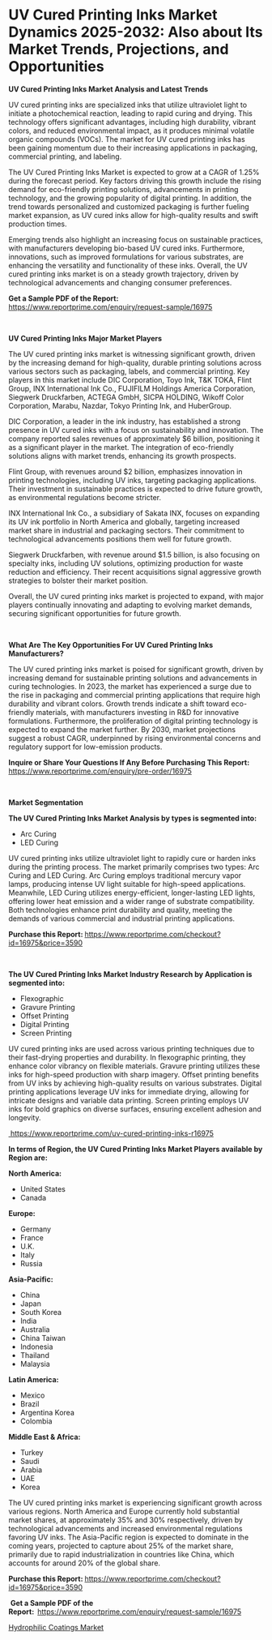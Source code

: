 <p><h1>UV Cured Printing Inks Market Dynamics 2025-2032: Also about Its Market Trends, Projections, and Opportunities</h1></p><p><strong>UV Cured Printing Inks Market Analysis and Latest Trends</strong></p>
<p><p>UV cured printing inks are specialized inks that utilize ultraviolet light to initiate a photochemical reaction, leading to rapid curing and drying. This technology offers significant advantages, including high durability, vibrant colors, and reduced environmental impact, as it produces minimal volatile organic compounds (VOCs). The market for UV cured printing inks has been gaining momentum due to their increasing applications in packaging, commercial printing, and labeling.</p><p>The UV Cured Printing Inks Market is expected to grow at a CAGR of 1.25% during the forecast period. Key factors driving this growth include the rising demand for eco-friendly printing solutions, advancements in printing technology, and the growing popularity of digital printing. In addition, the trend towards personalized and customized packaging is further fueling market expansion, as UV cured inks allow for high-quality results and swift production times.</p><p>Emerging trends also highlight an increasing focus on sustainable practices, with manufacturers developing bio-based UV cured inks. Furthermore, innovations, such as improved formulations for various substrates, are enhancing the versatility and functionality of these inks. Overall, the UV cured printing inks market is on a steady growth trajectory, driven by technological advancements and changing consumer preferences.</p></p>
<p><strong>Get a Sample PDF of the Report:&nbsp;</strong> <a href="https://www.reportprime.com/enquiry/request-sample/16975?utm_campaign=3585&utm_medium=2&utm_source=Github&utm_content=ia&utm_term=18032025&utm_id=uv-cured-printing-inks">https://www.reportprime.com/enquiry/request-sample/16975</a></p>
<p>&nbsp;</p>
<p><strong>UV Cured Printing Inks Major Market Players</strong></p>
<p><p>The UV cured printing inks market is witnessing significant growth, driven by the increasing demand for high-quality, durable printing solutions across various sectors such as packaging, labels, and commercial printing. Key players in this market include DIC Corporation, Toyo Ink, T&K TOKA, Flint Group, INX International Ink Co., FUJIFILM Holdings America Corporation, Siegwerk Druckfarben, ACTEGA GmbH, SICPA HOLDING, Wikoff Color Corporation, Marabu, Nazdar, Tokyo Printing Ink, and HuberGroup.</p><p>DIC Corporation, a leader in the ink industry, has established a strong presence in UV cured inks with a focus on sustainability and innovation. The company reported sales revenues of approximately $6 billion, positioning it as a significant player in the market. The integration of eco-friendly solutions aligns with market trends, enhancing its growth prospects.</p><p>Flint Group, with revenues around $2 billion, emphasizes innovation in printing technologies, including UV inks, targeting packaging applications. Their investment in sustainable practices is expected to drive future growth, as environmental regulations become stricter.</p><p>INX International Ink Co., a subsidiary of Sakata INX, focuses on expanding its UV ink portfolio in North America and globally, targeting increased market share in industrial and packaging sectors. Their commitment to technological advancements positions them well for future growth.</p><p>Siegwerk Druckfarben, with revenue around $1.5 billion, is also focusing on specialty inks, including UV solutions, optimizing production for waste reduction and efficiency. Their recent acquisitions signal aggressive growth strategies to bolster their market position.</p><p>Overall, the UV cured printing inks market is projected to expand, with major players continually innovating and adapting to evolving market demands, securing significant opportunities for future growth.</p></p>
<p>&nbsp;</p>
<p><strong>What Are The Key Opportunities For UV Cured Printing Inks Manufacturers?</strong></p>
<p><p>The UV cured printing inks market is poised for significant growth, driven by increasing demand for sustainable printing solutions and advancements in curing technologies. In 2023, the market has experienced a surge due to the rise in packaging and commercial printing applications that require high durability and vibrant colors. Growth trends indicate a shift toward eco-friendly materials, with manufacturers investing in R&D for innovative formulations. Furthermore, the proliferation of digital printing technology is expected to expand the market further. By 2030, market projections suggest a robust CAGR, underpinned by rising environmental concerns and regulatory support for low-emission products.</p></p>
<p><strong>Inquire or Share Your Questions If Any Before Purchasing This Report:</strong> <a href="https://www.reportprime.com/enquiry/pre-order/16975?utm_campaign=3585&utm_medium=2&utm_source=Github&utm_content=ia&utm_term=18032025&utm_id=uv-cured-printing-inks">https://www.reportprime.com/enquiry/pre-order/16975</a></p>
<p>&nbsp;</p>
<p><strong>Market Segmentation</strong></p>
<p><strong>The UV Cured Printing Inks Market Analysis by types is segmented into:</strong></p>
<p><ul><li>Arc Curing</li><li>LED Curing</li></ul></p>
<p><p>UV cured printing inks utilize ultraviolet light to rapidly cure or harden inks during the printing process. The market primarily comprises two types: Arc Curing and LED Curing. Arc Curing employs traditional mercury vapor lamps, producing intense UV light suitable for high-speed applications. Meanwhile, LED Curing utilizes energy-efficient, longer-lasting LED lights, offering lower heat emission and a wider range of substrate compatibility. Both technologies enhance print durability and quality, meeting the demands of various commercial and industrial printing applications.</p></p>
<p><strong>Purchase this Report:&nbsp;</strong><a href="https://www.reportprime.com/checkout?id=16975&price=3590&utm_campaign=3585&utm_medium=2&utm_source=Github&utm_content=ia&utm_term=18032025&utm_id=uv-cured-printing-inks">https://www.reportprime.com/checkout?id=16975&price=3590</a></p>
<p>&nbsp;</p>
<p><strong>The UV Cured Printing Inks Market Industry Research by Application is segmented into:</strong></p>
<p><ul><li>Flexographic</li><li>Gravure Printing</li><li>Offset Printing</li><li>Digital Printing</li><li>Screen Printing</li></ul></p>
<p><p>UV cured printing inks are used across various printing techniques due to their fast-drying properties and durability. In flexographic printing, they enhance color vibrancy on flexible materials. Gravure printing utilizes these inks for high-speed production with sharp imagery. Offset printing benefits from UV inks by achieving high-quality results on various substrates. Digital printing applications leverage UV inks for immediate drying, allowing for intricate designs and variable data printing. Screen printing employs UV inks for bold graphics on diverse surfaces, ensuring excellent adhesion and longevity.</p></p>
<p><a href="https://www.reportprime.com/uv-cured-printing-inks-r16975?utm_campaign=3585&utm_medium=2&utm_source=Github&utm_content=ia&utm_term=18032025&utm_id=uv-cured-printing-inks">&nbsp;https://www.reportprime.com/uv-cured-printing-inks-r16975</a></p>
<p><strong>In terms of Region, the UV Cured Printing Inks Market Players available by Region are:</strong></p>
<p>
    <p> <strong> North America: </strong>
        <ul>
            <li>United States</li>
            <li>Canada</li>
        </ul>
        </p> 
    <p> <strong> Europe: </strong>
        <ul>
            <li>Germany</li>
            <li>France</li>
            <li>U.K.</li>
            <li>Italy</li>
            <li>Russia</li>
        </ul>
        </p> 
    <p> <strong> Asia-Pacific: </strong>
        <ul>
            <li>China</li>
            <li>Japan</li>
            <li>South Korea</li>
            <li>India</li>
            <li>Australia</li>
            <li>China Taiwan</li>
            <li>Indonesia</li>
            <li>Thailand</li>
            <li>Malaysia</li>
        </ul>
        </p> 
    <p> <strong> Latin America: </strong>
        <ul>
            <li>Mexico</li>
            <li>Brazil</li>
            <li>Argentina Korea</li>
            <li>Colombia</li>
        </ul>
        </p> 
    <p> <strong> Middle East & Africa: </strong>
        <ul>
            <li>Turkey</li>
            <li>Saudi</li>
            <li>Arabia</li>
            <li>UAE</li>
            <li>Korea</li>
        </ul>
    </p>
    </p>
<p><p>The UV cured printing inks market is experiencing significant growth across various regions. North America and Europe currently hold substantial market shares, at approximately 35% and 30% respectively, driven by technological advancements and increased environmental regulations favoring UV inks. The Asia-Pacific region is expected to dominate in the coming years, projected to capture about 25% of the market share, primarily due to rapid industrialization in countries like China, which accounts for around 20% of the global share.</p></p>
<p><strong>Purchase this Report: </strong><a href="https://www.reportprime.com/checkout?id=16975&price=3590&utm_campaign=3585&utm_medium=2&utm_source=Github&utm_content=ia&utm_term=18032025&utm_id=uv-cured-printing-inks">https://www.reportprime.com/checkout?id=16975&price=3590</a></p>
<p>&nbsp;<strong>Get a Sample PDF of the Report:&nbsp;&nbsp;</strong><a href="https://www.reportprime.com/enquiry/request-sample/16975?utm_campaign=3585&utm_medium=2&utm_source=Github&utm_content=ia&utm_term=18032025&utm_id=uv-cured-printing-inks">https://www.reportprime.com/enquiry/request-sample/16975</a></p>
<p><strong></strong></p>
<p><p><a href="https://github.com/yepezkommakp/Market-Research-Report-List-1/blob/main/hydrophilic-coatings-market.md?utm_campaign=3585&utm_medium=2&utm_source=Github&utm_content=ia&utm_term=18032025&utm_id=uv-cured-printing-inks">Hydrophilic Coatings Market</a></p></p>